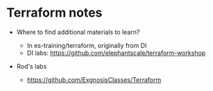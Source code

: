 # Terraform notes

* Where to find additional materials to learn?
    * In es-training/terraform, originally from DI
    * DI labs: https://github.com/elephantscale/terraform-workshop

* Rod's labs
    * https://github.com/ExgnosisClasses/Terraform
        